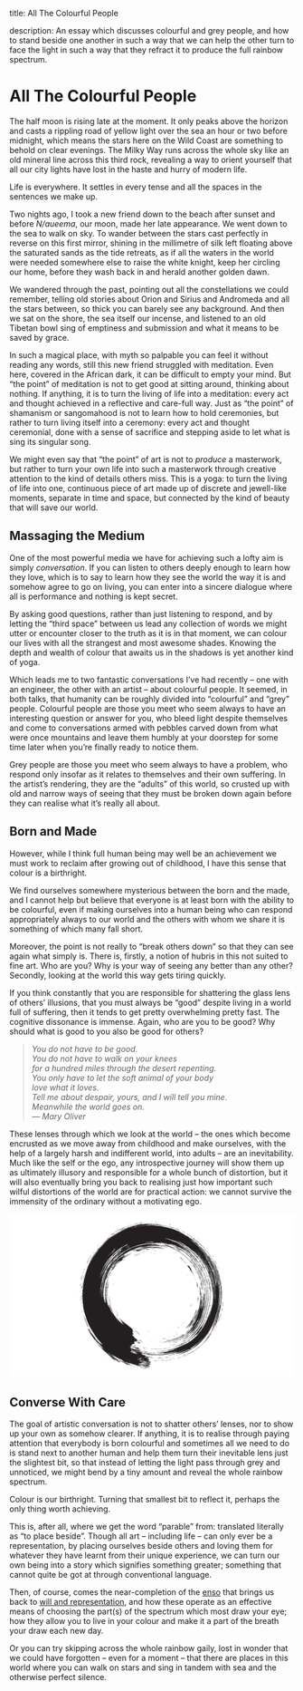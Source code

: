 title: All The Colourful People

description: An essay which discusses colourful and grey people, and how to stand beside one another in such a way that we can help the other turn to face the light in such a way that they refract it to produce the full rainbow spectrum.

# All The Colourful People

The half moon is rising late at the moment. It only peaks above the horizon and casts a rippling road of yellow light over the sea an hour or two before midnight, which means the stars here on the Wild Coast are something to behold on clear evenings. The Milky Way runs across the whole sky like an old mineral line across this third rock, revealing a way to orient yourself that all our city lights have lost in the haste and hurry of modern life.

Life is everywhere. It settles in every tense and all the spaces in the sentences we make up.

Two nights ago, I took a new friend down to the beach after sunset and before _N/aueema_, our moon, made her late appearance. We went down to the sea to walk on sky. To wander between the stars cast perfectly in reverse on this first mirror, shining in the millimetre of silk left floating above the saturated sands as the tide retreats, as if all the waters in the world were needed somewhere else to raise the white knight, keep her circling our home, before they wash back in and herald another golden dawn.

We wandered through the past, pointing out all the constellations we could remember, telling old stories about Orion and Sirius and Andromeda and all the stars between, so thick you can barely see any background. And then we sat on the shore, the sea itself our incense, and listened to an old Tibetan bowl sing of emptiness and submission and what it means to be saved by grace.

In such a magical place, with myth so palpable you can feel it without reading any words, still this new friend struggled with meditation. Even here, covered in the African dark, it can be difficult to empty your mind. But “the point” of meditation is not to get good at sitting around, thinking about nothing. If anything, it is to turn the living of life into a meditation: every act and thought achieved in a reflective and care-full way. Just as “the point” of shamanism or sangomahood is not to learn how to hold ceremonies, but rather to turn living itself into a ceremony: every act and thought ceremonial, done with a sense of sacrifice and stepping aside to let what is sing its singular song.

We might even say that “the point” of art is not to _produce_ a masterwork, but rather to turn your own life into such a masterwork through creative attention to the kind of details others miss. This is a yoga: to turn the living of life into one, continuous piece of art made up of discrete and jewell-like moments, separate in time and space, but connected by the kind of beauty that will save our world.

## Massaging the Medium

One of the most powerful media we have for achieving such a lofty aim is simply _conversation_. If you can listen to others deeply enough to learn how they love, which is to say to learn how they see the world the way it is and somehow agree to go on living, you can enter into a sincere dialogue where all is performance and nothing is kept secret.

By asking good questions, rather than just listening to respond, and by letting the “third space” between us lead any collection of words we might utter or encounter closer to the truth as it is in that moment, we can colour our lives with all the strangest and most awesome shades. Knowing the depth and wealth of colour that awaits us in the shadows is yet another kind of yoga.

Which leads me to two fantastic conversations I’ve had recently – one with an engineer, the other with an artist – about colourful people. It seemed, in both talks, that humanity can be roughly divided into “colourful” and “grey” people. Colourful people are those you meet who seem always to have an interesting question or answer for you, who bleed light despite themselves and come to conversations armed with pebbles carved down from what were once mountains and leave them humbly at your doorstep for some time later when you’re finally ready to notice them.

Grey people are those you meet who seem always to have a problem, who respond only insofar as it relates to themselves and their own suffering. In the artist’s rendering, they are the “adults” of this world, so crusted up with old and narrow ways of seeing that they must be broken down again before they can realise what it’s really all about.

## Born and Made

However, while I think full human being may well be an achievement we must work to reclaim after growing out of childhood, I have this sense that colour is a birthright.

We find ourselves somewhere mysterious between the born and the made, and I cannot help but believe that everyone is at least born with the ability to be colourful, even if making ourselves into a human being who can respond appropriately always to our world and the others with whom we share it is something of which many fall short.

Moreover, the point is not really to “break others down” so that they can see again what simply is. There is, firstly, a notion of hubris in this not suited to fine art. Who are you? Why is your way of seeing any better than any other? Secondly, looking at the world this way gets tiring quickly.

If you think constantly that you are responsible for shattering the glass lens of others’ illusions, that you must always be “good” despite living in a world full of suffering, then it tends to get pretty overwhelming pretty fast. The cognitive dissonance is immense. Again, who are you to be good? Why should what is good to you also be good for others?


> _You do not have to be good._  
> _You do not have to walk on your knees_  
> _for a hundred miles through the desert repenting._  
> _You only have to let the soft animal of your body_  
> _love what it loves._  
> _Tell me about despair, yours, and I will tell you mine._  
> _Meanwhile the world goes on._  
> _— Mary Oliver_

These lenses through which we look at the world – the ones which become encrusted as we move away from childhood and make ourselves, with the help of a largely harsh and indifferent world, into adults – are an inevitability. Much like the self or the ego, any introspective journey will show them up as ultimately illusory and responsible for a whole bunch of distortion, but it will also eventually bring you back to realising just how important such wilful distortions of the world are for practical action: we cannot survive the immensity of the ordinary without a motivating ego.

![The opening through which God escapes](./img/enso.png)

## Converse With Care

The goal of artistic conversation is not to shatter others’ lenses, nor to show up your own as somehow clearer. If anything, it is to realise through paying attention that everybody is born colourful and sometimes all we need to do is stand next to another human and help them turn their inevitable lens just the slightest bit, so that instead of letting the light pass through grey and unnoticed, we might bend by a tiny amount and reveal the whole rainbow spectrum.

Colour is our birthright. Turning that smallest bit to reflect it, perhaps the only thing worth achieving.

This is, after all, where we get the word “parable” from: translated literally as “to place beside”. Though all art – including life – can only ever be a representation, by placing ourselves beside others and loving them for whatever they have learnt from their unique experience, we can turn our own being into a story which signifies something greater; something that cannot quite be got at through conventional language.

Then, of course, comes the near-completion of the [enso](https://en.wikipedia.org/wiki/Ens%C5%8D) that brings us back to [will and representation](https://en.wikipedia.org/wiki/The_World_as_Will_and_Representation), and how these operate as an effective means of choosing the part(s) of the spectrum which most draw your eye; how they allow you to live in your colour and make it a part of the breath your draw each new day.

Or you can try skipping across the whole rainbow gaily, lost in wonder that we could have forgotten – even for a moment – that there are places in this world where you can walk on stars and sing in tandem with sea and the otherwise perfect silence.
